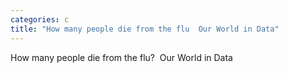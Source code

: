 ```yaml
---
categories: c
title: "How many people die from the flu  Our World in Data"
---
```

How many people die from the flu?&nbsp;&nbsp;Our World in Data